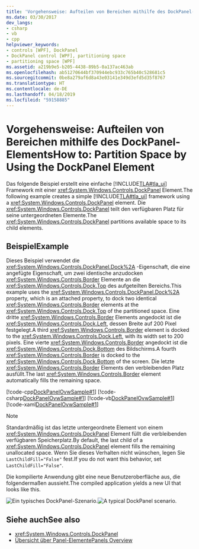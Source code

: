 ```yaml
---
title: 'Vorgehensweise: Aufteilen von Bereichen mithilfe des DockPanel-Elements'
ms.date: 03/30/2017
dev_langs:
- csharp
- vb
- cpp
helpviewer_keywords:
- controls [WPF], DockPanel
- DockPanel control [WPF], partitioning space
- partitioning space [WPF]
ms.assetid: a219b9e5-b205-4438-89b5-0a137ac463ab
ms.openlocfilehash: ab51270644bf370944ebc933c765b40c528681c5
ms.sourcegitcommit: 0be8a279af6d8a43e03141e349d3efd5d35f8767
ms.translationtype: HT
ms.contentlocale: de-DE
ms.lasthandoff: 04/18/2019
ms.locfileid: "59158885"
---
```

# <a name="how-to-partition-space-by-using-the-dockpanel-element"></a><span data-ttu-id="02edf-102">Vorgehensweise: Aufteilen von Bereichen mithilfe des DockPanel-Elements</span><span class="sxs-lookup"><span data-stu-id="02edf-102">How to: Partition Space by Using the DockPanel Element</span></span>
<span data-ttu-id="02edf-103">Das folgende Beispiel erstellt eine einfache [!INCLUDE[TLA#tla_ui](../../../../includes/tlasharptla-ui-md.md)] Framework mit einer <xref:System.Windows.Controls.DockPanel> Element.</span><span class="sxs-lookup"><span data-stu-id="02edf-103">The following example creates a simple [!INCLUDE[TLA#tla_ui](../../../../includes/tlasharptla-ui-md.md)] framework using a <xref:System.Windows.Controls.DockPanel> element.</span></span> <span data-ttu-id="02edf-104">Die <xref:System.Windows.Controls.DockPanel> teilt den verfügbaren Platz für seine untergeordneten Elemente.</span><span class="sxs-lookup"><span data-stu-id="02edf-104">The <xref:System.Windows.Controls.DockPanel> partitions available space to its child elements.</span></span>  
  
## <a name="example"></a><span data-ttu-id="02edf-105">Beispiel</span><span class="sxs-lookup"><span data-stu-id="02edf-105">Example</span></span>  
 <span data-ttu-id="02edf-106">Dieses Beispiel verwendet die <xref:System.Windows.Controls.DockPanel.Dock%2A> -Eigenschaft, die eine angefügte Eigenschaft, um zwei identische anzudocken <xref:System.Windows.Controls.Border> Elemente an die <xref:System.Windows.Controls.Dock.Top> des aufgeteilten Bereichs.</span><span class="sxs-lookup"><span data-stu-id="02edf-106">This example uses the <xref:System.Windows.Controls.DockPanel.Dock%2A> property, which is an attached property, to dock two identical <xref:System.Windows.Controls.Border> elements at the <xref:System.Windows.Controls.Dock.Top> of the partitioned space.</span></span> <span data-ttu-id="02edf-107">Eine dritte <xref:System.Windows.Controls.Border> Elements angedockt ist die <xref:System.Windows.Controls.Dock.Left>, dessen Breite auf 200 Pixel festgelegt.</span><span class="sxs-lookup"><span data-stu-id="02edf-107">A third <xref:System.Windows.Controls.Border> element is docked to the <xref:System.Windows.Controls.Dock.Left>, with its width set to 200 pixels.</span></span> <span data-ttu-id="02edf-108">Eine vierte <xref:System.Windows.Controls.Border> angedockt ist die <xref:System.Windows.Controls.Dock.Bottom> des Bildschirms.</span><span class="sxs-lookup"><span data-stu-id="02edf-108">A fourth <xref:System.Windows.Controls.Border> is docked to the <xref:System.Windows.Controls.Dock.Bottom> of the screen.</span></span> <span data-ttu-id="02edf-109">Die letzte <xref:System.Windows.Controls.Border> Elements den verbleibenden Platz ausfüllt.</span><span class="sxs-lookup"><span data-stu-id="02edf-109">The last <xref:System.Windows.Controls.Border> element automatically fills the remaining space.</span></span>  
  
 [!code-cpp[DockPanelOvwSample#1](~/samples/snippets/cpp/VS_Snippets_Wpf/DockPanelOvwSample/CPP/DockPanel_Ovw_Sample.cpp#1)]
 [!code-csharp[DockPanelOvwSample#1](~/samples/snippets/csharp/VS_Snippets_Wpf/DockPanelOvwSample/CSharp/DockPanel_Ovw_Sample.cs#1)]
 [!code-vb[DockPanelOvwSample#1](~/samples/snippets/visualbasic/VS_Snippets_Wpf/DockPanelOvwSample/VisualBasic/dockpanel_vb.vb#1)]
 [!code-xaml[DockPanelOvwSample#1](~/samples/snippets/xaml/VS_Snippets_Wpf/DockPanelOvwSample/XAML/default.xaml#1)]  
  
> [!NOTE]
>  <span data-ttu-id="02edf-110">Standardmäßig ist das letzte untergeordnete Element von einem <xref:System.Windows.Controls.DockPanel> Element füllt die verbleibenden verfügbaren Speicherplatz.</span><span class="sxs-lookup"><span data-stu-id="02edf-110">By default, the last child of a <xref:System.Windows.Controls.DockPanel> element fills the remaining unallocated space.</span></span> <span data-ttu-id="02edf-111">Wenn Sie dieses Verhalten nicht wünschen, legen Sie `LastChildFill="False"` fest.</span><span class="sxs-lookup"><span data-stu-id="02edf-111">If you do not want this behavior, set `LastChildFill="False"`.</span></span>  
  
 <span data-ttu-id="02edf-112">Die kompilierte Anwendung gibt eine neue Benutzeroberfläche aus, die folgendermaßen aussieht.</span><span class="sxs-lookup"><span data-stu-id="02edf-112">The compiled application yields a new UI that looks like this.</span></span>  
  
 <span data-ttu-id="02edf-113">![Ein typisches DockPanel-Szenario.](./media/panel-intro-dockpanel.PNG "Panel_intro_dockpanel")</span><span class="sxs-lookup"><span data-stu-id="02edf-113">![A typical DockPanel scenario.](./media/panel-intro-dockpanel.PNG "panel_intro_dockpanel")</span></span>  
  
## <a name="see-also"></a><span data-ttu-id="02edf-114">Siehe auch</span><span class="sxs-lookup"><span data-stu-id="02edf-114">See also</span></span>

- <xref:System.Windows.Controls.DockPanel>
- [<span data-ttu-id="02edf-115">Übersicht über Panel-Elemente</span><span class="sxs-lookup"><span data-stu-id="02edf-115">Panels Overview</span></span>](panels-overview.md)
